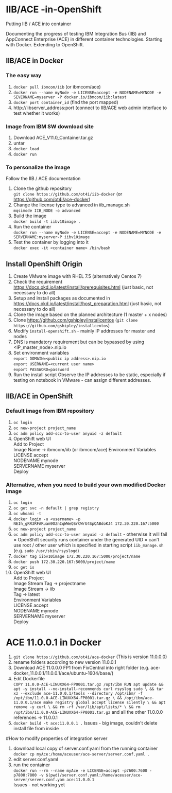 # IIB/ACE -in-OpenShift
Putting IIB / ACE into container

Documenting the progress of testing IBM Integration Bus (IIB) and AppConnect Enterprise (ACE) in different container technologies.
Starting with Docker.
Extending to OpenShift.

## IIB/ACE in Docker
### The easy way  
1. `docker pull ibmcom/iib`  (or ibmcom/ace)
2. `docker run --name myNode -e LICENSE=accept -e NODENAME=MYNODE -e SEVERNAME=myserver -P docker.io/ibmcom/iib:latest`  
3. `docker port container_id`  (find the port mapped)  
4. http://iibserver_address:port (connect to IIB/ACE web admin interface to test whether it works)  

### Image from IBM SW download site
1. Download ACE_V11.0_Container.tar.gz  
2. untar  
3. `docker load`  
4. `docker run`  

### To personalize the image
Follow the IIB / ACE documentation
1. Clone the github repository  
	`git clone https://github.com/ot4i/iib-docker`	(or https://github.com/ot4i/ace-docker)
2. Change the license type to advanced in iib_manage.sh  
	`mqsimode IIB_NODE -o advanced`
3. Build the image  
	`docker build -t iibv10image .`
4. Run the container  
	`docker run --name myNode -e LICENSE=accept -e NODENAME=MYNODE -e SERVERNAME:myserver-P iibv10image`
5. Test the container by logging into it  
	`docker exec -it <container name> /bin/bash`  

## Install OpenShift Origin
1. Create VMware image with RHEL 7.5 (alternatively Centos 7)
2. Check the requirement https://docs.okd.io/latest/install/prerequisites.html (just basic, not necessary to do all)
3. Setup and install packages as documented in https://docs.okd.io/latest/install/host_preparation.html (just basic, not necessary to do all)
4. Clone the image based on the planned architecture (1 master + x nodes)
5. Clone https://github.com/gshipley/installcentos (`git clone https://github.com/gshipley/installcentos`)
6. Modify `install-openshift.sh` - mainly IP addresses for master and nodes
7. DNS is mandatory requirement but can be bypassed by using <IP_master_node>.nip.io
8. Set environment variables  
	`export DOMAIN=<public ip address>.nip.io`  
	`export USERNAME=<current user name>`  
	`export PASSWORD=password `  
9. Run the install script
Observe the IP addresses to be static, especially if testing on notebook in VMware - can assign different addresses.

## IIB/ACE in OpenShift
### Default image from IBM repository
1. `oc login`
2. `oc new-project project_name`
3. `oc adm policy add-scc-to-user anyuid -z default`
4. OpenShift web UI  
	Add to Project  
	Image Name -> ibmcom/iib	(or ibmcom/ace)
	Environment Variables  
		LICENSE	accept  
		NODENAME	mynode  
		SERVERNAME	myserver  
	Deploy

### Alternative, when you need to build your own modified Docker image
1. `oc login`
2. `oc get svc -n default | grep registry`
3. `oc whoami -t`
4. `docker login -u <username> -p NEIh_gRR3RFARuam9OZnIqWWeQSrCWrU4SpQABdoKJ4 172.30.220.167:5000`
5. `oc new-project project_name`
6. `oc adm policy add-scc-to-user anyuid -z default` - otherwise it will fail = OpenShift security runs container under the generated UID = can't use root / other user which is specified in starting script `iib_manage.sh` (e.g. `sudo /usr/sbin/rsyslogd`)
7. `docker tag iibv10image 172.30.220.167:5000/project/name`
8. `docker push 172.30.220.167:5000/project/name`
9. `oc get is`
10. OpenShift web UI  
	Add to Project  
	Image Stream Tag -> projectname  
	Image Stream -> iib  
	Tag -> latest  
	Environment Variables  
		LICENSE	accept  
		NODENAME	mynode  
		SERVERNAME	myserver  
	Deploy

# ACE 11.0.0.1 in Docker
1. `git clone https://github.com/ot4i/ace-docker`	(This is version 11.0.0.0)
2. rename folders according to new version 11.0.0.1
3. Download ACE 11.0.0.0 FP1 from FixCentral into right folder (e.g. ace-docker_11.0.0.1/11.0.0.1/ace/ubuntu-1604/base/)
4. Edit Dockerfile  
	`COPY 11.0.0-ACE-LINUXX64-FP0001.tar.gz /opt/ibm
	RUN apt update && apt -y install --no-install-recommends curl rsyslog sudo \
	  && tar xz --exclude ace-11.0.0.1/tools --directory /opt/ibm/ -f /opt/ibm/11.0.0-ACE-LINUXX64-FP0001.tar.gz \
	  && /opt/ibm/ace-11.0.0.1/ace make registry global accept license silently \
	  && apt remove -y curl \
	  && rm -rf /var/lib/apt/lists/* \
	  && rm /opt/ibm/11.0.0-ACE-LINUXX64-FP0001.tar.gz`
and all the other 11.0.0.0 references -> 11.0.0.1
5. `docker build -t ace:11.0.0.1 .`
Issues - big image, couldn't delete install file from inside

#How to modify properties of integration server
1. download local copy of server.conf.yaml from the running container  
	`docker cp myAce:/home/aceuser/ace-server/server.conf.yaml .`  
2. edit server.conf.yaml  
3. run the container  
	`docker run --rm --name myAce -e LICENSE=accept -p7600:7600 -p7800:7800 -v $(pwd)/server.conf.yaml:/home/aceuser/ace-server/server.conf.yam ace:11.0.0.1`  
Issues - not working yet

